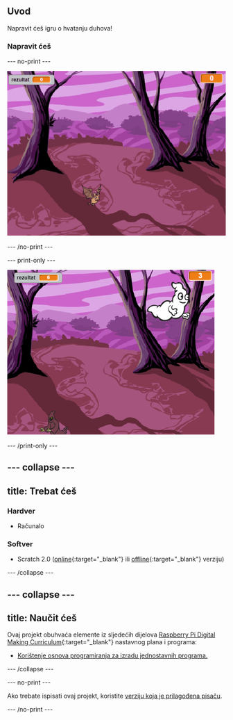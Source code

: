## Uvod

Napravit ćeš igru o hvatanju duhova!

### Napravit ćeš

--- no-print ---

![showcase](images/showcase.gif)

--- /no-print ---

--- print-only ---

![showcase](images/showcase-static.png)

--- /print-only ---

--- collapse ---
---
title: Trebat ćeš
---
### Hardver

+ Računalo

### Softver

+ Scratch 2.0 ([online](http://rpf.io/scratchon){:target="_blank"} ili [offline](http://rpf.io/scratchoff){:target="_blank"} verziju)

--- /collapse ---

--- collapse ---
---
title: Naučit ćeš
---
Ovaj projekt obuhvaća elemente iz sljedećih dijelova [Raspberry Pi Digital Making Curriculum](http://rpf.io/curriculum){:target="_blank"} nastavnog plana i programa:

+ [Korištenje osnova programiranja za izradu jednostavnih programa.](https://www.raspberrypi.org/curriculum/programming/creator)

--- /collapse ---

--- no-print ---

Ako trebate ispisati ovaj projekt, koristite [verziju koja je prilagođena pisaču](https://projects.raspberrypi.org/en/projects/ghostbusters/print).

--- /no-print ---
